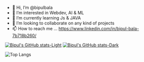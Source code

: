 - 👋 Hi, I’m @bipulbala
- 👀 I’m interested in Webdev, AI & ML
- 🌱 I’m currently learning Js & JAVA
- 💞️ I’m looking to collaborate on any kind of projects
- 📫 How to reach me ... https://www.linkedin.com/in/bipul-bala-7b718b260/
  

[![Bipul's GitHub stats-Light](https://github-readme-stats.vercel.app/api?username=bipulbala&show_icons=true&theme=default#gh-light-mode-only)](https://github.com/bipulbala/github-readme-stats#gh-light-mode-only)
[![Bipul's GitHub stats-Dark](https://github-readme-stats.vercel.app/api?username=bipulbala&show_icons=true&theme=dark#gh-dark-mode-only)](https://github.com/bipulbala/github-readme-stats#gh-dark-mode-only)

 ![Top Langs](https://github-readme-stats.vercel.app/api/top-langs/?username=bipulbala&hide_progress=true&layout=compact)

 
  
<!---
bipulbala/bipulbala is a ✨ special ✨ repository because its `README.md` (this file) appears on your GitHub profile.
You can click the Preview link to take a look at your changes.
--->

